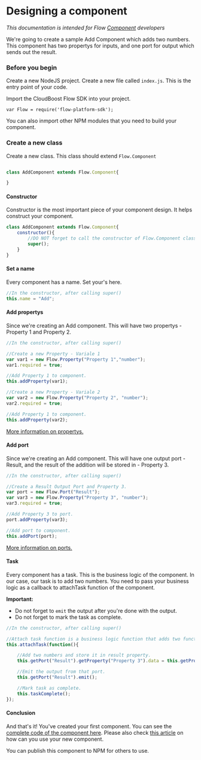 # Designing a component

*This documentation is intended for Flow [Component](../Component/README.md) developers*

We're going to create a sample Add Component which adds two numbers. This component has two propertys for inputs, and one port for output which sends out the result. 

### Before you begin

Create a new NodeJS project. Create a new file called `index.js`. This is the entry point of your code. 

Import the CloudBoost Flow SDK into your project. 

```
var Flow = require('flow-platform-sdk');
```

You can also inmport other NPM modules that you need to build your component. 

### Create a new class

Create a new class. This class should extend `Flow.Component`

```javascript

class AddComponent extends Flow.Component{

} 

```

#### Constructor

Constructor is the most important piece of your component design. It helps construct your component. 

```javascript
class AddComponent extends Flow.Component{
    constructor(){
        //DO NOT forget to call the constructor of Flow.Component class. 
        super(); 
    }
}

```

#### Set a name

Every component has a name. Set your's here. 

```javascript
//In the constructor, after calling super()
this.name = "Add";
```

#### Add propertys

Since we're creating an Add component. This will have two propertys - Property 1 and Property 2. 

```javascript
//In the constructor, after calling super()

//Create a new Property - Variale 1
var var1 = new Flow.Property("Property 1","number");
var1.required = true;

//Add Property 1 to component.
this.addProperty(var1);

//Create a new Property - Variale 2
var var2 = new Flow.Property("Property 2", "number");
var2.required = true;

//Add Property 1 to component.
this.addProperty(var2);
```

[More information on propertys.](../Property/README.md)


#### Add port

Since we're creating an Add component. This will have one output port - Result, and the result of the addition will be stored in - Property 3. 

```javascript
//In the constructor, after calling super()

//Create a Result Output Port and Property 3.
var port = new Flow.Port("Result");
var var3 = new Flow.Property("Property 3", "number");
var3.required = true;

//Add Property 3 to port. 
port.addProperty(var3);

//Add port to component.
this.addPort(port);
```

[More information on ports.](../Port/README.md)

#### Task

Every component has a task. This is the business logic of the component. In our case, our task is to add two numbers. You need to pass your business logic as a callback to attachTask function of the component. 

**Important:**
- Do not forget to `emit` the output after you're done with the output. 
- Do not forget to mark the task as complete. 

```javascript
//In the constructor, after calling super()

//Attach task function is a business logic function that adds two functions. 
this.attachTask(function(){

    //Add two numbers and store it in result property. 
    this.getPort("Result").getProperty("Property 3").data = this.getProperty("Property 1").data + this.getProperty("Property 2").data;

    //Emit the output from that port. 
    this.getPort("Result").emit();

    //Mark task as complete.
    this.taskComplete();
});
```

#### Conclusion

And that's it! You've created your first component. You can see the [complete code of the component here](../examples/add.js). Please also check [this article](../examples/use-a-component.md) on how can you use your new component. 

You can publish this component to NPM for others to use. 



 
